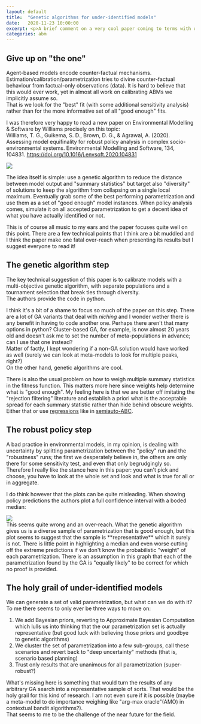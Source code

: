 ```yaml
---
layout: default
title:  "Genetic algorithms for under-identified models"
date:   2020-11-23 10:00:00
excerpt: <p>A brief comment on a very cool paper coming to terms with under-identification in agent-based models by tricking a genetic algorithm to do some more exploration than what we usually get from calibration techniques</p>
categories: abm 
--- 
```


## Give up on "the one"

Agent-based models encode counter-factual mechanisms. Estimation/calibration/parametrization tries to divine counter-factual behaviour from factual-only observations (data).  It is hard to believe that this would ever work, yet in almost all work on calibrating ABMs we implicitly assume so.  
That is we look for the "best" fit (with some additional sensitivity analysis) rather than for the more informative set of all "good enough" fits.

I was therefore very happy to read a new paper on Environmental Modelling & Software by Williams precisely on this topic:  
Williams, T. G., Guikema, S. D., Brown, D. G., & Agrawal, A. (2020). Assessing model equifinality for robust policy analysis in complex socio-environmental systems. Environmental Modelling and Software, 134, 104831. https://doi.org/10.1016/j.envsoft.2020.104831


<div>
<img style="max-width:100%" src="{{ site.baseurl }}/assets/dmc/dmc.png"/>
</div>

The idea itself is simple: use a genetic algorithm to reduce the distance between model output and "summary statistics" but target also "diversity" of solutions to keep the algorithm from collapsing on a single local maximum. 
Eventually grab some of the best performing parametrization and use them as a set of "good enough" model instances. 
When policy analysis comes, simulate it on all accepted parametrization to get a decent idea of what you have actually identified or not.

This is of course all music to my ears and the paper focuses quite well on this point. There are a few technical points that I think are a bit muddled and I think the paper make one fatal over-reach when presenting its results but I suggest everyone to read it!

## The genetic algorithm step

The key technical suggestion of this paper is to calibrate models with a multi-objective genetic algorithm, with separate populations and a tournament selection that break ties through diversity.  
The authors provide the code in python.

I think it's a bit of a shame to focus so much of the paper on this step. There are a lot of GA variants that deal with *niching* and I wonder wether there is any benefit in having to code another one. Perhaps there aren't that many options in python? Cluster-based GA, for example, is now almost 20 years old and doesn't ask me to set the number of meta-populations in advance; can I use that one instead?  
Matter of factly, I kept wondering if a non-GA solution would have worked as well (surely we can look at meta-models to look for multiple peaks, right?)  
On the other hand, genetic algorithms are cool.

There is also the usual problem on how to weigh multiple summary statistics in the fitness function. This matters more here since weights help determine what is "good enough".
My feeling here is that we are better off imitating the "rejection filtering" literature and establish a priori what is the acceptable spread for each summary statistic rather than hide behind obscure weights. Either that or use [regressions](http://jasss.soc.surrey.ac.uk/23/1/7.html) like in [semiauto-ABC](https://arxiv.org/abs/1004.1112).


## The robust policy step

A bad practice in environmental models, in my opinion, is dealing with uncertainty by splitting parametrization between the "policy" run and the "robustness" runs; the first we desperately believe in, the others are only there for some sensitivity test, and even that only begrudgingly so.  
Therefore I really like the stance here in this paper: you can't pick and choose, you have to look at the whole set and look and what is true for all or in aggregate.

I do think however that the plots can be quite misleading. When showing policy predictions the authors plot a full confidence interval with a boded median:  
<div >
<img style="max-width:100%" src="{{ site.baseurl }}/assets/dmc/confidence.png"/>
</div>  
This seems quite wrong and an over-reach. What the genetic algorithm gives us is a diverse sample of parametrization that is good enough, but this plot seems to suggest that the sample is **representative** which it surely is not.  
There is little point in highlighting a median and even worse cutting off the extreme predictions if we don't know the probabilistic "weight" of each parametrization. There is an assumption in this graph that each of the parametrization found by the GA is "equally likely" to be correct for which no proof is provided.

## The holy grail of under-identified models

We can generate a set of valid parametrization, but what can we do with it?  
To me there seems to only ever be three ways to move on:

1. We add Bayesian priors, reverting to Approximate Bayesian Computation which lulls us into thinking that the our parametrization set is actually representative (but good luck with believing those priors and goodbye to genetic algorithms)
2. We cluster the set of parametrization into a few sub-groups, call these scenarios and revert back to "deep uncertainty" methods (that is, scenario based planning)
3. Trust only results that are unanimous for all parametrization (super-robust?)

What's missing here is something that would turn the results of any arbitrary GA search into a representative sample of sorts. That would be the holy grail for this kind of research. I am not even sure if it is possible (maybe a meta-model to do importance weighing like  "arg-max oracle"(AMO)  in contextual bandit algorithms?).  
That seems to me to be the challenge of the near future for the field.

